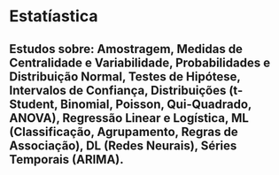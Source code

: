 # Estatíastica
## Estudos sobre: Amostragem, Medidas de Centralidade e Variabilidade, Probabilidades e Distribuição Normal, Testes de Hipótese, Intervalos de Confiança, Distribuições (t-Student, Binomial, Poisson, Qui-Quadrado, ANOVA), Regressão Linear e Logística, ML (Classificação, Agrupamento, Regras de Associação), DL (Redes Neurais), Séries Temporais (ARIMA).
